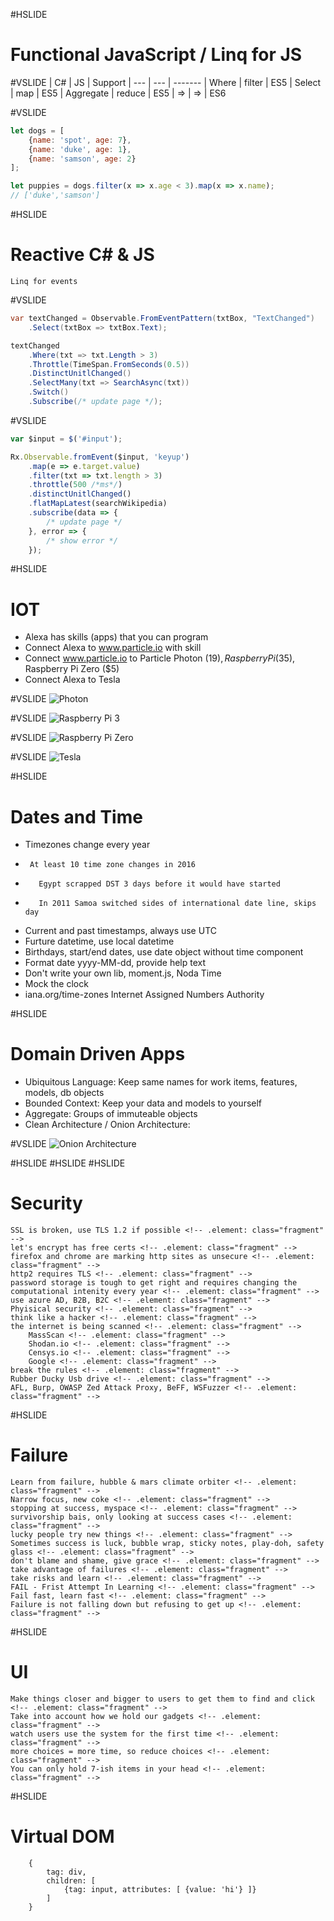 #HSLIDE
# Functional JavaScript / Linq for JS

#VSLIDE
| C#  | JS  | Support
| --- | --- | -------
| Where | filter | ES5
| Select | map | ES5
| Aggregate | reduce | ES5
| => | => | ES6 

#VSLIDE
```javascript
let dogs = [
    {name: 'spot', age: 7},
    {name: 'duke', age: 1},
    {name: 'samson', age: 2}
];

let puppies = dogs.filter(x => x.age < 3).map(x => x.name);
// ['duke','samson']
```

#HSLIDE
# Reactive C# & JS
<!-- http://www.slideshare.net/Codemotion/tamir-dresher-reactive-extensions-rx-101 -->
    Linq for events
<!--IObserver & IObservable<T>-->

#VSLIDE
```csharp
var textChanged = Observable.FromEventPattern(txtBox, "TextChanged")
    .Select(txtBox => txtBox.Text);

textChanged
    .Where(txt => txt.Length > 3)
    .Throttle(TimeSpan.FromSeconds(0.5))
    .DistinctUnitlChanged()
    .SelectMany(txt => SearchAsync(txt))
    .Switch()
    .Subscribe(/* update page */);

```

#VSLIDE
```javascript
var $input = $('#input');

Rx.Observable.fromEvent($input, 'keyup')
    .map(e => e.target.value)
    .filter(txt => txt.length > 3)
    .throttle(500 /*ms*/)
    .distinctUnitlChanged()
    .flatMapLatest(searchWikipedia)
    .subscribe(data => {
        /* update page */
    }, error => {
        /* show error */
    });
```
<!-- stock example -->

#HSLIDE
# IOT
* Alexa has skills (apps) that you can program <!-- .element: class="fragment" -->
* Connect Alexa to www.particle.io with skill <!-- .element: class="fragment" -->
* Connect www.particle.io to Particle Photon ($19), Raspberry Pi ($35), Raspberry Pi Zero ($5) <!-- .element: class="fragment" -->
* Connect Alexa to Tesla <!-- .element: class="fragment" -->

#VSLIDE
![Photon](http://cdn.shopify.com/s/files/1/0925/6626/products/150802_Particle-26_large.jpg?v=1449089167)

#VSLIDE
![Raspberry Pi 3](https://www.raspberrypi.org/wp-content/uploads/2016/02/Raspberry-Pi-3-top-down-web.jpg)

#VSLIDE
![Raspberry Pi Zero](https://www.raspberrypi.org/wp-content/uploads/2016/02/Raspberry-Pi-Zero-web.jpg)

#VSLIDE
![Tesla](https://www.tesla.com/tesla_theme/assets/img/models/section-hero-background.jpg)

#HSLIDE
# Dates and Time
* Timezones change every year <!-- .element: class="fragment" -->
*      At least 10 time zone changes in 2016
*        Egypt scrapped DST 3 days before it would have started
*        In 2011 Samoa switched sides of international date line, skips day
*    Current and past timestamps, always use UTC <!-- .element: class="fragment" -->
*    Furture datetime, use local datetime <!-- .element: class="fragment" -->
*    Birthdays, start/end dates, use date object without time component <!-- .element: class="fragment" -->
*    Format date yyyy-MM-dd, provide help text <!-- .element: class="fragment" -->
*    Don't write your own lib, moment.js, Noda Time <!-- .element: class="fragment" -->
*    Mock the clock <!-- .element: class="fragment" -->
*    iana.org/time-zones Internet Assigned Numbers Authority <!-- .element: class="fragment" -->

#HSLIDE
# Domain Driven Apps
*    Ubiquitous Language: Keep same names for work items, features, models, db objects <!-- .element: class="fragment" -->
*    Bounded Context: Keep your data and models to yourself <!-- .element: class="fragment" -->
*    Aggregate: Groups of immuteable objects <!-- .element: class="fragment" -->
*    Clean Architecture / Onion Architecture:  <!-- .element: class="fragment" -->

#VSLIDE
![Onion Architecture](http://blog.thedigitalgroup.com/chetanv/wp-content/uploads/sites/23/2015/07/image1.png)

#HSLIDE
#HSLIDE
#HSLIDE
# Security
    SSL is broken, use TLS 1.2 if possible <!-- .element: class="fragment" -->
    let's encrypt has free certs <!-- .element: class="fragment" -->
    firefox and chrome are marking http sites as unsecure <!-- .element: class="fragment" -->
    http2 requires TLS <!-- .element: class="fragment" -->
    password storage is tough to get right and requires changing the computational intenity every year <!-- .element: class="fragment" -->
    use azure AD, B2B, B2C <!-- .element: class="fragment" -->
    Phyisical security <!-- .element: class="fragment" -->
    think like a hacker <!-- .element: class="fragment" -->
    the internet is being scanned <!-- .element: class="fragment" -->
        MassScan <!-- .element: class="fragment" -->
        Shodan.io <!-- .element: class="fragment" -->
        Censys.io <!-- .element: class="fragment" -->
        Google <!-- .element: class="fragment" -->
    break the rules <!-- .element: class="fragment" -->
    Rubber Ducky Usb drive <!-- .element: class="fragment" -->
    AFL, Burp, OWASP Zed Attack Proxy, BeFF, WSFuzzer <!-- .element: class="fragment" -->
    
#HSLIDE
# Failure
    Learn from failure, hubble & mars climate orbiter <!-- .element: class="fragment" -->
    Narrow focus, new coke <!-- .element: class="fragment" -->
    stopping at success, myspace <!-- .element: class="fragment" -->
    survivorship bais, only looking at success cases <!-- .element: class="fragment" -->
    lucky people try new things <!-- .element: class="fragment" -->
    Sometimes success is luck, bubble wrap, sticky notes, play-doh, safety glass <!-- .element: class="fragment" -->
    don't blame and shame, give grace <!-- .element: class="fragment" -->
    take advantage of failures <!-- .element: class="fragment" -->
    take risks and learn <!-- .element: class="fragment" -->
    FAIL - Frist Attempt In Learning <!-- .element: class="fragment" -->
    Fail fast, learn fast <!-- .element: class="fragment" -->
    Failure is not falling down but refusing to get up <!-- .element: class="fragment" -->

#HSLIDE
# UI
    Make things closer and bigger to users to get them to find and click <!-- .element: class="fragment" -->
    Take into account how we hold our gadgets <!-- .element: class="fragment" -->
    watch users use the system for the first time <!-- .element: class="fragment" -->
    more choices = more time, so reduce choices <!-- .element: class="fragment" -->
    You can only hold 7-ish items in your head <!-- .element: class="fragment" -->

#HSLIDE
# Virtual DOM
```javscript
    {
        tag: div,
        children: [
            {tag: input, attributes: [ {value: 'hi'} ]}
        ]
    }
```
<!-- # Angular 2 -->